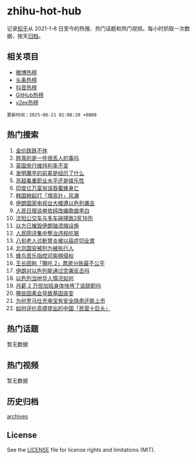 # zhihu-hot-hub

记录[知乎](https://www.zhihu.com/)从 2021-1-8 日至今的热搜、热门话题和热门视频。每小时抓取一次数据，按天[归档](archives)。

## 相关项目

- [微博热榜](https://github.com/snaildev/weibo-hot-hub)
- [头条热榜](https://github.com/snaildev/toutiao-hot-hub)
- [抖音热榜](https://github.com/snaildev/douyin-hot-hub)
- [GitHub热榜](https://github.com/snaildev/github-hot-hub)
- [v2ex热榜](https://github.com/snaildev/v2ex-hot-hub)


`更新时间：2025-06-21 01:08:20 +0800`

## 热门搜索

1. [金价跌跌不休](https://www.zhihu.com/search?q=%E9%87%91%E4%BB%B7%E8%B7%8C%E8%B7%8C%E4%B8%8D%E4%BC%91)
1. [胖真的是一件很丢人的事吗](https://www.zhihu.com/search?q=%E8%83%96%E7%9C%9F%E7%9A%84%E6%98%AF%E4%B8%80%E4%BB%B6%E5%BE%88%E4%B8%A2%E4%BA%BA%E7%9A%84%E4%BA%8B%E5%90%97)
1. [英国央行维持利率不变](https://www.zhihu.com/search?q=%E8%8B%B1%E5%9B%BD%E5%A4%AE%E8%A1%8C%E7%BB%B4%E6%8C%81%E5%88%A9%E7%8E%87%E4%B8%8D%E5%8F%98)
1. [发明魔芋的前辈是经历了什么](https://www.zhihu.com/search?q=%E5%8F%91%E6%98%8E%E9%AD%94%E8%8A%8B%E7%9A%84%E5%89%8D%E8%BE%88%E6%98%AF%E7%BB%8F%E5%8E%86%E4%BA%86%E4%BB%80%E4%B9%88)
1. [苏超看重职业水平还是娱乐性](https://www.zhihu.com/search?q=%E8%8B%8F%E8%B6%85%E7%9C%8B%E9%87%8D%E8%81%8C%E4%B8%9A%E6%B0%B4%E5%B9%B3%E8%BF%98%E6%98%AF%E5%A8%B1%E4%B9%90%E6%80%A7)
1. [印度亿万富翁误吞蜜蜂身亡](https://www.zhihu.com/search?q=%E5%8D%B0%E5%BA%A6%E4%BA%BF%E4%B8%87%E5%AF%8C%E7%BF%81%E8%AF%AF%E5%90%9E%E8%9C%9C%E8%9C%82%E8%BA%AB%E4%BA%A1)
1. [韩国掀起打「增高针」风潮](https://www.zhihu.com/search?q=%E9%9F%A9%E5%9B%BD%E6%8E%80%E8%B5%B7%E6%89%93%E3%80%8C%E5%A2%9E%E9%AB%98%E9%92%88%E3%80%8D%E9%A3%8E%E6%BD%AE)
1. [伊朗国家电视台大楼遭以色列袭击](https://www.zhihu.com/search?q=%E4%BC%8A%E6%9C%97%E5%9B%BD%E5%AE%B6%E7%94%B5%E8%A7%86%E5%8F%B0%E5%A4%A7%E6%A5%BC%E9%81%AD%E4%BB%A5%E8%89%B2%E5%88%97%E8%A2%AD%E5%87%BB)
1. [人民日报谈单依纯改编歌曲李白](https://www.zhihu.com/search?q=%E4%BA%BA%E6%B0%91%E6%97%A5%E6%8A%A5%E8%B0%88%E5%8D%95%E4%BE%9D%E7%BA%AF%E6%94%B9%E7%BC%96%E6%AD%8C%E6%9B%B2%E6%9D%8E%E7%99%BD)
1. [沈阳公交车与多车碰撞致2死16伤](https://www.zhihu.com/search?q=%E6%B2%88%E9%98%B3%E5%85%AC%E4%BA%A4%E8%BD%A6%E4%B8%8E%E5%A4%9A%E8%BD%A6%E7%A2%B0%E6%92%9E%E8%87%B42%E6%AD%BB16%E4%BC%A4)
1. [以方已摧毁伊朗铀浓缩设施](https://www.zhihu.com/search?q=%E4%BB%A5%E6%96%B9%E5%B7%B2%E6%91%A7%E6%AF%81%E4%BC%8A%E6%9C%97%E9%93%80%E6%B5%93%E7%BC%A9%E8%AE%BE%E6%96%BD)
1. [人民网评集中整治违规吃喝](https://www.zhihu.com/search?q=%E4%BA%BA%E6%B0%91%E7%BD%91%E8%AF%84%E9%9B%86%E4%B8%AD%E6%95%B4%E6%B2%BB%E8%BF%9D%E8%A7%84%E5%90%83%E5%96%9D)
1. [八旬老人诊断胃炎被以癌症切全胃](https://www.zhihu.com/search?q=%E5%85%AB%E6%97%AC%E8%80%81%E4%BA%BA%E8%AF%8A%E6%96%AD%E8%83%83%E7%82%8E%E8%A2%AB%E4%BB%A5%E7%99%8C%E7%97%87%E5%88%87%E5%85%A8%E8%83%83)
1. [北京国安被列为被执行人](https://www.zhihu.com/search?q=%E5%8C%97%E4%BA%AC%E5%9B%BD%E5%AE%89%E8%A2%AB%E5%88%97%E4%B8%BA%E8%A2%AB%E6%89%A7%E8%A1%8C%E4%BA%BA)
1. [蜂鸟音乐指控邓紫棋侵权](https://www.zhihu.com/search?q=%E8%9C%82%E9%B8%9F%E9%9F%B3%E4%B9%90%E6%8C%87%E6%8E%A7%E9%82%93%E7%B4%AB%E6%A3%8B%E4%BE%B5%E6%9D%83)
1. [王长田称「哪吒 2」票房分账最不公平](https://www.zhihu.com/search?q=%E7%8E%8B%E9%95%BF%E7%94%B0%E7%A7%B0%E3%80%8C%E5%93%AA%E5%90%92%202%E3%80%8D%E7%A5%A8%E6%88%BF%E5%88%86%E8%B4%A6%E6%9C%80%E4%B8%8D%E5%85%AC%E5%B9%B3)
1. [伊朗对以色列能通过空袭反击吗](https://www.zhihu.com/search?q=%E4%BC%8A%E6%9C%97%E5%AF%B9%E4%BB%A5%E8%89%B2%E5%88%97%E8%83%BD%E9%80%9A%E8%BF%87%E7%A9%BA%E8%A2%AD%E5%8F%8D%E5%87%BB%E5%90%97)
1. [以色列当地华人情况如何](https://www.zhihu.com/search?q=%E4%BB%A5%E8%89%B2%E5%88%97%E5%BD%93%E5%9C%B0%E5%8D%8E%E4%BA%BA%E6%83%85%E5%86%B5%E5%A6%82%E4%BD%95)
1. [月薪 2 万但加班身体快垮了该辞职吗](https://www.zhihu.com/search?q=%E6%9C%88%E8%96%AA%202%20%E4%B8%87%E4%BD%86%E5%8A%A0%E7%8F%AD%E8%BA%AB%E4%BD%93%E5%BF%AB%E5%9E%AE%E4%BA%86%E8%AF%A5%E8%BE%9E%E8%81%8C%E5%90%97)
1. [哪些因素会导致基因突变](https://www.zhihu.com/search?q=%E5%93%AA%E4%BA%9B%E5%9B%A0%E7%B4%A0%E4%BC%9A%E5%AF%BC%E8%87%B4%E5%9F%BA%E5%9B%A0%E7%AA%81%E5%8F%98)
1. [为何罗马仕充电宝有安全隐患还能上市](https://www.zhihu.com/search?q=%E4%B8%BA%E4%BD%95%E7%BD%97%E9%A9%AC%E4%BB%95%E5%85%85%E7%94%B5%E5%AE%9D%E6%9C%89%E5%AE%89%E5%85%A8%E9%9A%90%E6%82%A3%E8%BF%98%E8%83%BD%E4%B8%8A%E5%B8%82)
1. [如何评价高盛提出的中国「民营十巨头」](https://www.zhihu.com/search?q=%E5%A6%82%E4%BD%95%E8%AF%84%E4%BB%B7%E9%AB%98%E7%9B%9B%E6%8F%90%E5%87%BA%E7%9A%84%E4%B8%AD%E5%9B%BD%E3%80%8C%E6%B0%91%E8%90%A5%E5%8D%81%E5%B7%A8%E5%A4%B4%E3%80%8D)

## 热门话题

暂无数据

## 热门视频

暂无数据

## 历史归档

[archives](archives)

## License

See the [LICENSE](LICENSE) file for license rights and limitations (MIT).
